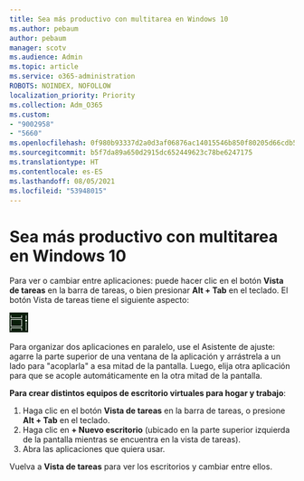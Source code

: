 ```yaml
---
title: Sea más productivo con multitarea en Windows 10
ms.author: pebaum
author: pebaum
manager: scotv
ms.audience: Admin
ms.topic: article
ms.service: o365-administration
ROBOTS: NOINDEX, NOFOLLOW
localization_priority: Priority
ms.collection: Adm_O365
ms.custom:
- "9002958"
- "5660"
ms.openlocfilehash: 0f980b93337d2a0d3af06876ac14015546b850f80205d66cdb5c4a6fce162c2e
ms.sourcegitcommit: b5f7da89a650d2915dc652449623c78be6247175
ms.translationtype: HT
ms.contentlocale: es-ES
ms.lasthandoff: 08/05/2021
ms.locfileid: "53948015"
---
```

# <a name="do-more-with-multitasking-in-windows-10"></a>Sea más productivo con multitarea en Windows 10

Para ver o cambiar entre aplicaciones: puede hacer clic en el botón **Vista de tareas** en la barra de tareas, o bien presionar **Alt + Tab** en el teclado. El botón Vista de tareas tiene el siguiente aspecto:

![Botón Vista de tareas](media/task-view.png)

Para organizar dos aplicaciones en paralelo, use el Asistente de ajuste: agarre la parte superior de una ventana de la aplicación y arrástrela a un lado para "acoplarla" a esa mitad de la pantalla. Luego, elija otra aplicación para que se acople automáticamente en la otra mitad de la pantalla.

**Para crear distintos equipos de escritorio virtuales para hogar y trabajo**:

1. Haga clic en el botón **Vista de tareas** en la barra de tareas, o presione **Alt + Tab** en el teclado.
2. Haga clic en **+ Nuevo escritorio** (ubicado en la parte superior izquierda de la pantalla mientras se encuentra en la vista de tareas).
3. Abra las aplicaciones que quiera usar. 

Vuelva a **Vista de tareas** para ver los escritorios y cambiar entre ellos.
